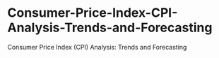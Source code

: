 # Consumer-Price-Index-CPI-Analysis-Trends-and-Forecasting
Consumer Price Index (CPI) Analysis: Trends and Forecasting
